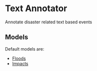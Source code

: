 # Text Annotator

Annotate disaster related text based events

## Models

Default models are:

- [Floods](https://zenodo.org/record/6351658)
- [Impacts](https://zenodo.org/record/6577394)

